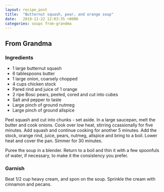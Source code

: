 ```yaml
---
layout: recipe_post
title:  "Butternut squash, pear, and orange soup"
date:   2019-12-22 12:03:35 +0000
categories: soups from-grandma
---
```


## From Grandma
### Ingredients
* 1 large butternut squash
* 6 tablespoons butter
* 1 large onion, coarsely chopped
* 4 cups chicken stock
* Pared rind and juice of 1 orange
* 2 ripe Bosc pears, peeled, cored and cut into cubes
* Salt and pepper to taste
* Large pinch of ground nutmeg
* Large pinch of ground allspice


Peel squash and cut into chunks - set aside. In a large saucepan, melt the butter and cook onions. Cook over low heat, stirring ccassionally for five minutes. Add squash and continue cooking for another 5 minutes. Add the stock, orange rind, juice, pears, nutmeg, allspice and bring to a boil. Lower heat and cover the pan. Simmer for 30 minutes.

Puree the soup in a blender. Return to a boil and thin it with a few spoonfuls of water, if necessary, to make it the consistency you prefer.

### Garnish

Beat 1/2 cup heavy cream, and spon on the soup. Sprinkle the cream with cinnamon and pecans.
